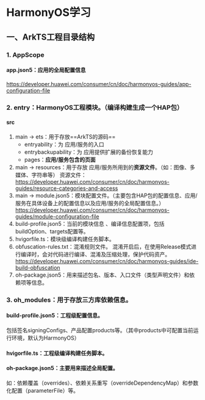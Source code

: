 # HarmonyOS学习
## 一、ArkTS工程目录结构
### 1. AppScope
#### app.json5：应用的全局配置信息
https://developer.huawei.com/consumer/cn/doc/harmonyos-guides/app-configuration-file
### 2. entry：HarmonyOS工程模块。（编译构建生成一个HAP包）
#### src
1. main -> ets：用于存放==ArkTS的源码==
	- entryability：为 应用/服务的入口
	- entrybackupability：为 应用提供扩展的备份恢复能力
	- pages：**应用/服务包含的页面**
2. main -> resources：用于存放 应用/服务所用到的**资源文件**。（如：图像、多媒体、字符串等）
资源文件：https://developer.huawei.com/consumer/cn/doc/harmonyos-guides/resource-categories-and-access
3. main -> module.json5：模块配置文件。（主要包含HAP包的配置信息、应用/服务在具体设备上的配置信息以及应用/服务的全局配置信息。）
https://developer.huawei.com/consumer/cn/doc/harmonyos-guides/module-configuration-file
4. build-profile.json5：当前的模块信息 、编译信息配置项，包括buildOption、targets配置等。
5. hvigorfile.ts：模块级编译构建任务脚本。
6. obfuscation-rules.txt：混淆规则文件。
混淆开启后，在使用Release模式进行编译时，会对代码进行编译、混淆及压缩处理，保护代码资产。https://developer.huawei.com/consumer/cn/doc/harmonyos-guides/ide-build-obfuscation
7. oh-package.json5：用来描述包名、版本、入口文件（类型声明文件）和依赖项等信息。
### 3. oh_modules：用于存放三方库依赖信息。
#### build-profile.json5：工程级配置信息。
包括签名signingConfigs、产品配置products等。（其中products中可配置当前运行环境，默认为HarmonyOS）
#### hvigorfile.ts：工程级编译构建任务脚本。
#### oh-package.json5：主要用来描述全局配置。
如：依赖覆盖（overrides）、依赖关系重写（overrideDependencyMap）和参数化配置（parameterFile）等。
